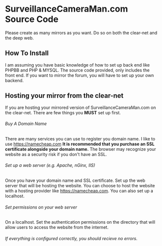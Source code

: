 # SurveillanceCameraMan.com Source Code
Please create as many mirrors as you want. Do so on both the clear-net and the deep web.

## How To Install
I am assuming you have basic knowledge of how to set up back end like PHPBB and PHP & MYSQL.
The source code provided, only includes the front end. If you want to mirror the forum, you will have to set up your own backend.

## Hosting your mirror from the clear-net
If you are hosting your mirrored version of SurveillanceCameraMan.com on the clear-net. There are few things you **MUST** set up first.

###### Buy A Domain Name
There are many services you can use to register you domain name. I like to use https://namecheap.com
**It is recommended that you purchase an SSL certificate alongside your domain name.**
The browser may recognize your website as a security risk if you don't have an SSL.

###### Set up a web server (e.g. Apache, nGinx, IIS)
Once you have your domain name and SSL certificate. Set up the web server that will be hosting the website.
You can choose to host the website with a hosting provider like https://namecheap.com. 
You can also set up a localhost.

###### Set permissions on your web server
On a localhost. Set the authentication permissions on the directory that will allow users to access the website from the internet.

###### If everything is configured correctly, you should recieve no errors.
